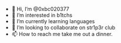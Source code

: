 - 👋 Hi, I’m @0xbc020377
- 👀 I’m interested in b1tchs
- 🌱 I’m currently learning languages
- 💞️ I’m looking to collaborate on str1p3r club
- 📫 How to reach me take me out a dinner.

<!---
0xbc020377/0xbc020377 is a ✨ special ✨ repository because its `README.md` (this file) appears on your GitHub profile.
You can click the Preview link to take a look at your changes.
--->
